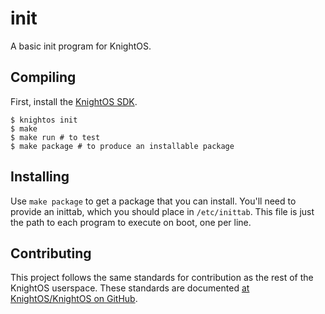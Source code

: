 # init

A basic init program for KnightOS.

## Compiling

First, install the [KnightOS SDK](http://www.knightos.org/sdk).

    $ knightos init
    $ make
    $ make run # to test
    $ make package # to produce an installable package

## Installing

Use `make package` to get a package that you can install. You'll need to
provide an inittab, which you should place in `/etc/inittab`. This file is just
the path to each program to execute on boot, one per line.

## Contributing

This project follows the same standards for contribution as the rest of the KnightOS userspace.
These standards are documented [at KnightOS/KnightOS on GitHub](https://github.com/KnightOS/KnightOS/blob/master/CONTRIBUTING).

